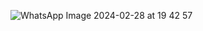 ![WhatsApp Image 2024-02-28 at 19 42 57](https://github.com/Kanishka714/donextui5/assets/130472767/97977f84-87cd-4089-b90a-ed5521b65e8c)
